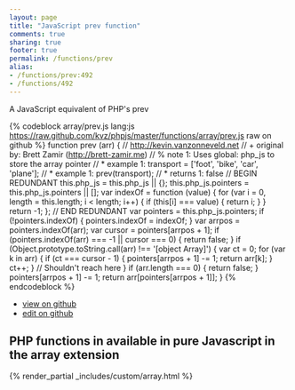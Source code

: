 ```yaml
---
layout: page
title: "JavaScript prev function"
comments: true
sharing: true
footer: true
permalink: /functions/prev
alias:
- /functions/prev:492
- /functions/492
---
```

<!-- Generated by Rakefile:build -->
A JavaScript equivalent of PHP's prev

{% codeblock array/prev.js lang:js https://raw.github.com/kvz/phpjs/master/functions/array/prev.js raw on github %}
function prev (arr) {
    // http://kevin.vanzonneveld.net
    // +   original by: Brett Zamir (http://brett-zamir.me)
    // %        note 1: Uses global: php_js to store the array pointer
    // *     example 1: transport = ['foot', 'bike', 'car', 'plane'];
    // *     example 1: prev(transport);
    // *     returns 1: false
    // BEGIN REDUNDANT
    this.php_js = this.php_js || {};
    this.php_js.pointers = this.php_js.pointers || [];
    var indexOf = function (value) {
        for (var i = 0, length = this.length; i < length; i++) {
            if (this[i] === value) {
                return i;
            }
        }
        return -1;
    };
    // END REDUNDANT
    var pointers = this.php_js.pointers;
    if (!pointers.indexOf) {
        pointers.indexOf = indexOf;
    }
    var arrpos = pointers.indexOf(arr);
    var cursor = pointers[arrpos + 1];
    if (pointers.indexOf(arr) === -1 || cursor === 0) {
        return false;
    }
    if (Object.prototype.toString.call(arr) !== '[object Array]') {
        var ct = 0;
        for (var k in arr) {
            if (ct === cursor - 1) {
                pointers[arrpos + 1] -= 1;
                return arr[k];
            }
            ct++;
        }
        // Shouldn't reach here
    }
    if (arr.length === 0) {
        return false;
    }
    pointers[arrpos + 1] -= 1;
    return arr[pointers[arrpos + 1]];
}
{% endcodeblock %}

 - [view on github](https://github.com/kvz/phpjs/blob/master/functions/array/prev.js)
 - [edit on github](https://github.com/kvz/phpjs/edit/master/functions/array/prev.js)

## PHP functions in available in pure Javascript in the array extension
{% render_partial _includes/custom/array.html %}
